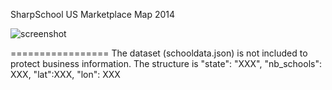 SharpSchool US Marketplace Map 2014

![screenshot](https://raw.githubusercontent.com/syntaxlogofree/SharpSchoolUS2014/master/screenshot.jpg)


=================
The dataset (schooldata.json) is not included to protect business information. The structure is "state": "XXX", "nb_schools": XXX, "lat":XXX, "lon": XXX 

